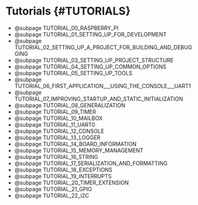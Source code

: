 # Tutorials {#TUTORIALS}

- @subpage TUTORIAL_00_RASPBERRY_PI
- @subpage TUTORIAL_01_SETTING_UP_FOR_DEVELOPMENT
- @subpage TUTORIAL_02_SETTING_UP_A_PROJECT_FOR_BUILDING_AND_DEBUGGING
- @subpage TUTORIAL_03_SETTING_UP_PROJECT_STRUCTURE
- @subpage TUTORIAL_04_SETTING_UP_COMMON_OPTIONS
- @subpage TUTORIAL_05_SETTING_UP_TOOLS
- @subpage TUTORIAL_06_FIRST_APPLICATION___USING_THE_CONSOLE___UART1
- @subpage TUTORIAL_07_IMPROVING_STARTUP_AND_STATIC_INITIALIZATION
- @subpage TUTORIAL_08_GENERALIZATION
- @subpage TUTORIAL_09_TIMER
- @subpage TUTORIAL_10_MAILBOX
- @subpage TUTORIAL_11_UART0
- @subpage TUTORIAL_12_CONSOLE
- @subpage TUTORIAL_13_LOGGER
- @subpage TUTORIAL_14_BOARD_INFORMATION
- @subpage TUTORIAL_15_MEMORY_MANAGEMENT
- @subpage TUTORIAL_16_STRING
- @subpage TUTORIAL_17_SERIALIZATION_AND_FORMATTING
- @subpage TUTORIAL_18_EXCEPTIONS
- @subpage TUTORIAL_19_INTERRUPTS
- @subpage TUTORIAL_20_TIMER_EXTENSION
- @subpage TUTORIAL_21_GPIO
- @subpage TUTORIAL_22_I2C
<!--
- @subpage TUTORIAL_23_LCD_DISPLAY
- @subpage TUTORIAL_24_I2S
- @subpage TUTORIAL_17_UNIT_TEST_INFRASTRUCTURE
- @subpage TUTORIAL_18_WRITING_UNIT_TESTS
-->
